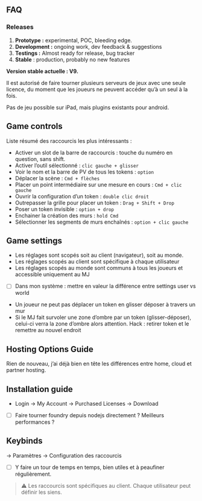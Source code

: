 ## FAQ

### Releases
1.  **Prototype :** experimental, POC, bleeding edge.
2.  **Development :** ongoing work, dev feedback & suggestions
3.  **Testings :** Almost ready for release, bug tracker
4.  **Stable** : production, probably no new features

**Version stable actuelle : V9.**

Il est autorisé de faire tourner plusieurs serveurs de jeux avec une seule licence, du moment que les joueurs ne peuvent accéder qu’à un seul à la fois.

Pas de jeu possible sur iPad, mais plugins existants pour android.

## Game controls
Liste résumé des raccourcis les plus intéressants :

-   Activer un slot de la barre de raccourcis : touche du numéro en question, sans shift.
-   Activer l’outil sélectionné : `clic gauche + glisser`
-   Voir le nom et la barre de PV de tous les tokens : `option`
-   Déplacer la scène : `Cmd + flèches`
-   Placer un point intermédiaire sur une mesure en cours : `Cmd + clic gauche`
-   Ouvrir la configuration d’un token : `double clic droit`
-   Outrepasser la grille pour placer un token : `Drag + Shift + Drop`
-   Poser un token invisible : `option + drop`
-   Enchainer la création des murs : `hold Cmd`
-   Sélectionner les segments de murs enchaînés : `option + clic gauche`

## Game settings
-   Les réglages sont scopés soit au client (navigateur), soit au monde.
-   Les réglages scopés au client sont spécifique à chaque utilisateur
-   Les réglages scopés au monde sont communs à tous les joueurs et accessible uniquement au MJ
-   [ ] Dans mon système : mettre en valeur la différence entre settings user vs world
-   Un joueur ne peut pas déplacer un token en glisser déposer à travers un mur
-   Si le MJ fait survoler une zone d’ombre par un token (glisser-déposer), celui-ci verra la zone d’ombre alors attention. Hack : retirer token et le remettre au nouvel endroit

## Hosting Options Guide
Rien de nouveau, j’ai déjà bien en tête les différences entre home, cloud et partner hosting.

## Installation guide
- Login → My Account → Purchased Licenses → Download
- [ ] Faire tourner foundry depuis nodejs directement ? Meilleurs performances ?

## Keybinds
→ Paramètres → Configuration des raccourcis

- [ ] Y faire un tour de temps en temps, bien utiles et à peaufiner régulièrement.

> ⚠️ Les raccourcis sont spécifiques au client. Chaque utilisateur peut définir les siens.